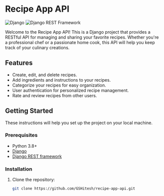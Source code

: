 # Recipe App API

![Django](https://img.shields.io/badge/Django-3.2-green.svg)
![Django REST Framework](https://img.shields.io/badge/Django%20REST%20Framework-3.12-blue.svg)

Welcome to the Recipe App API! This is a Django project that provides a RESTful API for managing and sharing your favorite recipes. Whether you're a professional chef or a passionate home cook, this API will help you keep track of your culinary creations.

## Features

- Create, edit, and delete recipes.
- Add ingredients and instructions to your recipes.
- Categorize your recipes for easy organization.
- User authentication for personalized recipe management.
- Rate and review recipes from other users.

## Getting Started

These instructions will help you set up the project on your local machine.

### Prerequisites

- Python 3.8+
- [Django](https://www.djangoproject.com/)
- [Django REST framework](https://www.django-rest-framework.org/)

### Installation

1. Clone the repository:

   ```bash
   git clone https://github.com/GSHitesh/recipe-app-api.git
